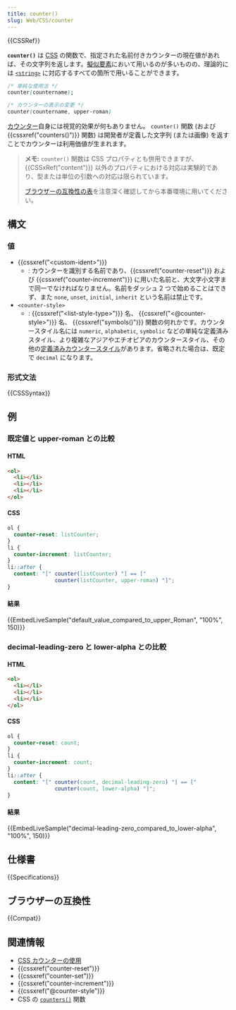 ```yaml
---
title: counter()
slug: Web/CSS/counter
---
```


{{CSSRef}}

**`counter()`** は [CSS](/ja/docs/Web/CSS) の関数で、指定された名前付きカウンターの現在値があれば、その文字列を返します。[擬似要素](/ja/docs/Web/CSS/Pseudo-elements)において用いるのが多いものの、理論的には [`<string>`](/ja/docs/Web/CSS/string) に対応するすべての箇所で用いることができます。

```css
/* 単純な使用法 */
counter(countername);

/* カウンターの表示の変更 */
counter(countername, upper-roman)
```

[カウンター](/ja/docs/Web/CSS/CSS_Counter_Styles/Using_CSS_counters)自身には視覚的効果が何もありません。 `counter()` 関数 (および {{cssxref("counters()")}} 関数) は開発者が定義した文字列 (または画像) を返すことでカウンターは利用価値が生まれます。

> **メモ:** `counter()` 関数は CSS プロパティとも併用できますが、 {{CSSxRef("content")}} 以外のプロパティにおける対応は実験的であり、型または単位の引数への対応は限られています。
>
> [ブラウザーの互換性の表](#ブラウザーの互換性)を注意深く確認してから本番環境に用いてください。

## 構文

### 値

- {{cssxref("&lt;custom-ident&gt;")}}
  - : カウンターを識別する名前であり、{{cssxref("counter-reset")}} および {{cssxref("counter-increment")}} に用いた名前と、大文字小文字まで同一でなければなりません。名前をダッシュ 2 つで始めることはできず、また `none`, `unset`, `initial`, `inherit` という名前は禁止です。
- `<counter-style>`
  - : {{cssxref("&lt;list-style-type&gt;")}} 名、 {{cssxref("&lt;@counter-style&gt;")}} 名、 {{cssxref("symbols()")}} 関数の何れかです。カウンタースタイル名には `numeric`, `alphabetic`, `symbolic` などの単純な定義済みスタイル、より複雑なアジアやエチオピアのカウンタースタイル、その他の[定義済みカウンタースタイル](/ja/docs/Web/CSS/CSS_Counter_Styles)があります。省略された場合は、既定で `decimal` になります。

### 形式文法

{{CSSSyntax}}

## 例

### 既定値と upper-roman との比較

#### HTML

```html
<ol>
  <li></li>
  <li></li>
  <li></li>
</ol>
```

#### CSS

```css
ol {
  counter-reset: listCounter;
}
li {
  counter-increment: listCounter;
}
li::after {
  content: "[" counter(listCounter) "] == ["
               counter(listCounter, upper-roman) "]";
}
```

#### 結果

{{EmbedLiveSample("default_value_compared_to_upper_Roman", "100%", 150)}}

### decimal-leading-zero と lower-alpha との比較

#### HTML

```html
<ol>
  <li></li>
  <li></li>
  <li></li>
</ol>
```

#### CSS

```css
ol {
  counter-reset: count;
}
li {
  counter-increment: count;
}
li::after {
  content: "[" counter(count, decimal-leading-zero) "] == ["
               counter(count, lower-alpha) "]";
}
```

#### 結果

{{EmbedLiveSample("decimal-leading-zero_compared_to_lower-alpha", "100%", 150)}}

## 仕様書

{{Specifications}}

## ブラウザーの互換性

{{Compat}}

## 関連情報

- [CSS カウンターの使用](/ja/docs/Web/CSS/CSS_Counter_Styles/Using_CSS_counters)
- {{cssxref("counter-reset")}}
- {{cssxref("counter-set")}}
- {{cssxref("counter-increment")}}
- {{cssxref("@counter-style")}}
- CSS の [`counters()`](/ja/docs/Web/CSS/counters()) 関数
